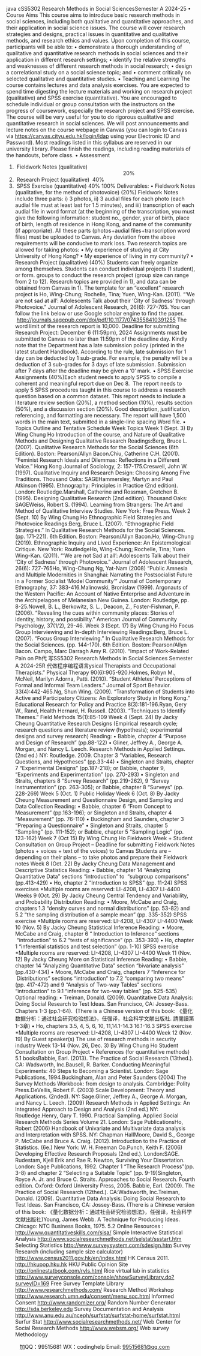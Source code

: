 java cSS5302 Research Methods in Social SciencesSemester A 2024-25 
• Course Aims
This course aims to introduce basic research methods in social sciences, including both qualitative and quantitative approaches, and their application in social science issues. The course will cover research strategies and designs, practical issues in quantitative and qualitative methods, and research ethics and values.
Upon completion of this course, participants will be able to:
•	demonstrate a thorough understanding of qualitative and quantitative research methods in social sciences and their application in different research settings;
•	identify the relative strengths and weaknesses of different research methods in social research;
•	design a correlational study on a social science topic; and
•	comment critically on selected qualitative and quantitative studies.
• Teaching and Learning
The course contains lectures and data analysis exercises. You are expected to spend time digesting the lecture materials and working on research project (qualitative) and SPSS exercise (quantitative). You are encouraged to schedule individual or group consultation with the instructors on the progress of coursework, especially the research project and SPSS exercise. The course will be very useful for you to do rigorous qualitative and quantitative research in social sciences.
We will post announcements and lecture notes on the course webpage in Canvas (you can login to Canvas via https://canvas.cityu.edu.hk/login/ldap using your Electronic ID and Password). Most readings listed in this syllabus are reserved in our university library. Please finish the readings, including reading materials of the handouts, before class.
• Assessment
1)  Fieldwork Notes (qualitative) 	                                                                         20%
2)  Research Project (qualitative) 							 40% 
3)  SPSS Exercise (quantitative)  40%
100%
Deliverables:
•	Fieldwork Notes (qualitative, for the method of photovoice) (20%)
Fieldwork Notes include three parts: i) 3 photos, ii) 3 audial files for each photo (each audial file must at least last for 1.5 minutes), and iii) transcription of each audial file in word format (at the beginning of the transcription, you must give the following information: student no., gender, year of birth, place of birth, length of residence in Hong Kong, and name of the community (if appropriate). All these parts (photos+audial files+transcription word files) must be uploaded to Canvas. Any deviation from the above requirements will be conducive to mark loss.
Two research topics are allowed for taking photos: 
•	My experience of studying at City University of Hong Kong? 
•	My experience of living in my community?
•	Research Project (qualitative) (40%)
Students can freely organize among themselves. Students can conduct individual projects (1 student), or form. groups to conduct the research project (group size can range from 2 to 12). Research topics are provided in 1), and data can be obtained from Canvas in 1). The template for an “excellent” research project is Ho, Wing-Chung; Rochelle, Tina;  Yuen, Wing-Kan. (2011). “‘We are not sad at all’: Adolescents Talk about their ‘City of Sadness’ through Photovoice.” Journal of Adolescent Research, 26(6): 727-765. You can follow the link below or use Google scholar engine to find the paper.  http://journals.sagepub.com/doi/pdf/10.1177/0743558410391255
The word limit of the research report is 10,000. 
Deadline for submitting Research Project: December 6 (11:59pm), 2024
Assignments must be submitted to Canvas no later than 11:59pm of the deadline day. Kindly note that the Department has a late submission policy (printed in the latest student Handbook). According to the rule, late submission for 1 day can be deducted by 1 sub-grade. For example, the penalty will be a deduction of 3 sub-grades for 3 days of late submission. Submission after 7 days after the deadline may be given a ‘0’ mark.
•	SPSS Exercise Assignments (40%)Each student needs to apply SPSS to compile a coherent and meaningful report due on Dec 8.  The report needs to apply 5 SPSS procedures taught in this course to address a research question based on a common dataset. This report needs to include a literature review section (20%), a method section (10%), results section (50%), and a discussion section (20%). Good description, justification, referencing, and formatting are necessary. The report will have 1,500 words in the main text, submitted in a single-line spacing Word file.
• Topics Outline and Tentative Schedule
Week Topics
Week 1 (Sept. 3)
By Wing Chung Ho
Introduction of the course, and Nature of Qualitative Methods and Designing Qualitative Research Readings:Berg, Bruce L. (2007). Qualitative Research Methods for the Social Sciences (6th Edition). Boston: Pearson/Allyn  Bacon.Chiu, Catherine C.H. (2001). “Feminist Research Ideals and Dilemmas: Reflections in a Different Voice.” Hong Kong Journal of Sociology, 2: 157-175.Creswell, John W. (1997). Qualitative Inquiry and Research Design: Choosing Among Five Traditions. Thousand Oaks: SAGEHammersley, Martyn and Paul Atkinson (1995). Ethnography: Principles in Practice (2nd edition). London: Routledge.Marshall, Catherine and Rossman, Gretchen B. (1995). Designing Qualitative Research (2nd edition). Thousand Oaks: SAGEWeiss, Robert S. (1994). Learning from Strangers: The Art and Method of Qualitative Interview Studies. New York: Free Press.
Week 2 (Sept. 10)
By Wing Chung Ho
Ethnographic Field Strategies and Photovoice Readings:Berg, Bruce L. (2007). “Ethnographic Field Strategies.” In Qualitative Research Methods for the Social Sciences. (pp. 171-221). 6th Edition. Boston: Pearson/Allyn  Bacon.Ho, Wing-Chung (2019). Ethnographic Inquiry and Lived Experience: An Epistemological Critique. New York: RoutledgeHo, Wing-Chung; Rochelle, Tina;  Yuen Wing-Kan. (2011). “‘We are not Sad at all’: Adolescents Talk about their ‘City of Sadness’ through Photovoice.” Journal of Adolescent Research, 26(6): 727-765Ho, Wing-Chung  Ng, Yat-Nam (2008) “Public Amnesia and Multiple Modernities in Shanghai: Narrating the Postsocialist Future in a Former Socialist ‘Model Community’” Journal of Contemporary Ethnography, 37: 383-416.Malinowski, Bronislaw (1999). Argonauts of the Western Pacific: An Account of Native Enterprise and Adventure in the Archipelagoes of Melanesian New Guinea. London: Routledge, pp. 8-25.Nowell, B. L., Berkowitz, S. L., Deacon, Z.,  Foster-Fishman, P. (2006). “Revealing the cues within community places: Stories of identity, history, and possibility.” American Journal of Community Psychology, 37(1/2), 29-46.
Week 3 (Sept. 17)
By Wing Chung Ho
Focus Group Interviewing and In-depth Interviewing Readings:Berg, Bruce L. (2007). “Focus Group Interviewing.” In Qualitative Research Methods for the Social Sciences. (pp. 144-170). 6th Edition. Boston: Pearson/Allyn  Bacon. Campo, Marc  Darragh Amy R. (2010). “Impact of Work-Related Pain on Ph代 写SS5302 Research Methods in Social Sciences Semester A 2024-25R
代做程序编程语言ysical Therapists and Occupational Therapists.” Physical Therapy 90(6):905-920.Holmes, Robyn M., McNeil, Marilyn  Adorna, Patti. (2010). “Student Athletes’ Perceptions of Formal and Informal Team Leaders.” Journal of Sport Behavior. 33(4):442-465.Ng, Shun Wing. (2009). “Transformation of Students into Active and Participatory Citizens: An Exploratory Study in Hong Kong.” Educational Research for Policy and Practice 8(3):181-196.Ryan, Gery W., Rand, Health  Hernard, H. Russell. (2003). “Techniques to Identify Themes.” Field Methods 15(1):85-109
Week 4 (Sept. 24)
By Jacky Cheung
Quantitative Research Designs
(Empirical research cycle; research questions and literature review (hypothesis); experimental designs and survey research)
Reading:
•	Babbie, chapter 4 “Purpose and Design of Research” (pp.88-122)
•	Gliner, Jeffrey A., George A. Morgan, and Nancy L. Leech. Research Methods in Applied Settings. (2nd ed.) NY: Routledge. 2009. Chapter 3 “Variables, Research Questions, and Hypotheses” (pp.33-44)
•	Singleton and Straits, chapter 7 “Experimental Designs” (pp.187-218); or Babbie, chapter 9, “Experiments and Experimentation” (pp. 270-293)
•	Singleton and Straits, chapters 8 “Survey Research” (pp.219-262), 9 “Survey Instrumentation” (pp. 263-305); or Babbie, chapter 8 “Surveys” (pp. 228-269)
Week 5 (Oct. 1)
Public Holiday 
Week 6
(Oct. 8)
By Jacky Cheung
Measurement and Questionnaire Design, and Sampling and Data Collection 
Reading:
•	Babbie, chapter 6 “From Concept to Measurement” (pp.163-196); or Singleton and Straits, chapter 4 “Measurement” (pp. 76-110)
•	Buckingham and Saunders, chapter 3 “Preparing a Questionnaire”
•	Singleton and Straits, chapter 5 “Sampling” (pp. 111-152); or Babbie, chapter 5 “Sampling Logic” (pp. 123-162)
Week 7 
(Oct 15)
By Wing Chung Ho
Fieldwork Week + Student Consultation on Group Project – Deadline for submitting Fieldwork Notes (photos + voices + text of the voices) to Canvas 
Students are – depending on their plans – to take photos and prepare their Fieldwork notes
Week 8 (Oct. 22)
By Jacky Cheung
Data Management and Descriptive Statistics 
Reading:
•	Babbie, chapter 14 “Analyzing Quantitative Data” sections “introduction” to  “subgroup comparisons” (pp.413-429)
•	Ho, chapter 2 “Introduction to SPSS” (pp. 11-24)
SPSS exercises 
*Multiple rooms are reserved: LI-4208, LI-4307  LI-4400
Weeks 9
(Oct. 29)
By Jacky Cheung
Central Tendency and Variability, and Probability Distribution
Reading:
•	Moore, McCabe and Craig, chapters 1.3 “density curves and normal distributions” (pp. 53-82) and 5.2 “the sampling distribution of a sample mean” (pp. 335-352)
SPSS exercise
*Multiple rooms are reserved: LI-4208, LI-4307  LI-4400
Week 10
(Nov. 5)
By Jacky Cheung 
Statistical Inference 
Reading:
•	Moore, McCabe and Craig, chapter 6 “ Introduction to Inference” sections  “introduction” to 6.2 “tests of significance” (pp. 353-393)
•	Ho, chapter 1 “inferential statistics and test selection” (pp. 1-10)
SPSS exercise 
*Multiple rooms are reserved: LI-4208, LI-4307  LI-4400
Week 11 (Nov. 12)
By Jacky Cheung
More on Statistical Inference 
Reading:
•	Babbie, chapter 14 “Analyzing Quantitative Data” section “bivariate analysis” (pp.430-434)
•	Moore, McCabe and Craig, chapters 7 “Inference for  Distributions” sections “introduction” to 7.2 “comparing two means” (pp. 417-472) and 9 “Analysis of Two-way Tables” sections “introduction” to 9.1 “inference for two-way tables” (pp. 525-535)
Optional reading:
•	Treiman, Donald. (2009). Quantitative Data Analysis: Doing Social Research to Test Ideas. San Francisco, CA: Jossey-Bass. Chapters 1-3 (pp.1-64).  (There is a Chinese version of this book: 《量化数据分析：通过社会研究检验想法》，任强译，社会科学文献出版社. 請閱讀第1-3章)
•	Ho, chapters 3.5, 4, 5, 6, 10, 11,14.1-14.3 16.1-16.3
SPSS exercise
*Multiple rooms are reserved: LI-4208, LI-4307  LI-4400
Week 12
(Nov. 19)
By Guest speaker(s)
The use of research methods in security industry 
Week 13-14 (Nov. 26, Dec. 3)
By Wing Chung Ho
Student Consultation on Group Project 
• References (for quantitative methods)
5.1 booksBabbie, Earl. (2013). The Practice of Social Research (13thed.). CA: Wadsworth, Inc.Bausell, R. Barker. Conducting Meaningful Experiments: 40 Steps to Becoming a Scientist. London: Sage Publications, 1994.Buckingham, Alan and Peter Saunders (2004) The Survey Methods Workbook: from design to analysis. Cambridge: Polity Press.DeVellis, Robert F. (2003) Scale Development: Theory and Applications. (2nded). NY: Sage.Gliner, Jeffrey A., George A. Morgan, and Nancy L. Leech. (2009) Research Methods in Applied Settings: An Integrated Approach to Design and Analysis (2nd ed.) NY: Routledge.Henry, Gary T. 1990. Practical Sampling. Applied Social Research Methods Series Volume 21. London: Sage PublicationsHo, Robert (2006) Handbook of Univariate and Multivariate data analysis and Interpretation with SPSS. NY: Chapman  HallMoore, David S., George P. McCabe and Bruce A. Craig. (2012). Introduction to the Practice of Statistics. (6e.) New York: W. H. Freeman  Co.Punch, Keith F. (2006) Developing Effective Research Proposals (2nd ed.). London:SAGE.
Rudestam, Kjell Erik and Rae R. Newton, Surviving Your Dissertation. London: Sage Publications, 1992. Chapter 1 “The Research Process”(pp. 3-8) and chapter 2 “Selecting a Suitable Topic” (pp. 9-19)Singleton, Royce A. Jr. and Bruce C. Straits. Approaches to Social Research. Fourth edition. Oxford: Oxford University Press, 2005. Babbie, Earl. (2009). The Practice of Social Research (12thed.). CA:Wadsworth, Inc.Treiman, Donald. (2009). Quantitative Data Analysis: Doing Social Research to Test Ideas. San Francisco, CA: Jossey-Bass. (There is a Chinese version of this book: 《量化数据分析：通过社会研究检验想法》，任强译，社会科学文献出版社)Young, James Webb. A Technique for Producing Ideas. Chicago: NTC Business Books, 1975.
5.2 Online Resources :
http://www.quantitativeskills.com/sisa/
Simple Interactive Statistical Analysis
http://www.socialresearchmethods.net/selstat/ssstart.htm
Selecting Statistics
http://www.surveysystem.com/sdesign.htm
Survey Research (including sample size calculator)
http://www.census2011.gov.hk/en/index.html
HK Census 2011.
http://hkupop.hku.hk
HKU Public Opinion Site
http://onlinestatbook.com/rvls.html
Rice virtual lab in statistics
http://www.surveyconsole.com/console/showSurveyLibrary.do?surveyID=169
Free Survey Template Library
http://www.researchmethods.com/
Research Method Workshop
http://www.research.umn.edu/consent/menu_soc.html
Informed Consent
http://www.randomizer.org/
Random Number Generator
http://sda.berkeley.edu
Survey Documentation and Analysis
http://www.anu.edu.au/nceph/surfstat/surfstat-home/surfstat.html
Surfur Stat
http://www.socialresearchmethods.net/
Web Center for Social Research Methods
http://www.websm.org/
Web survey Methodology

         
加QQ：99515681  WX：codinghelp  Email: 99515681@qq.com
